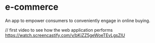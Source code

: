 # e-commerce
An app to empower consumers to conveniently engage in online buying.


// first video to see how the web application performs
https://watch.screencastify.com/v/bKiZZ5geWoeTEvLgsZIU
